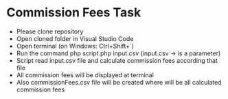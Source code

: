 # Commission Fees Task
- Please clone repository
- Open cloned folder in Visual Studio Code
- Open terminal (on Windows: Ctrl+Shift+`)
- Run the command php script.php input.csv (input.csv -> is a parameter)
- Script read input.csv file and calculate commission fees according that file
- All commission fees will be displayed at terminal
- Also commissionFees.csv file will be created where will be all calculated commission fees